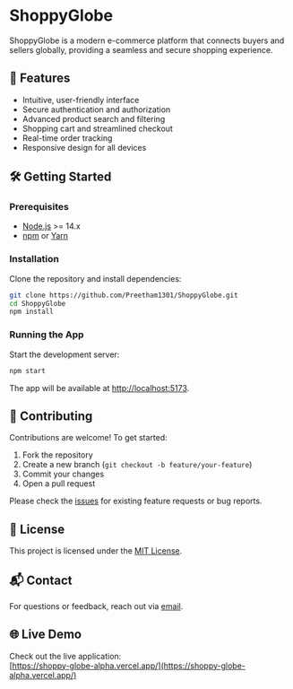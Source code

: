 # ShoppyGlobe

ShoppyGlobe is a modern e-commerce platform that connects buyers and sellers globally, providing a seamless and secure shopping experience.

## 🚀 Features

- Intuitive, user-friendly interface
- Secure authentication and authorization
- Advanced product search and filtering
- Shopping cart and streamlined checkout
- Real-time order tracking
- Responsive design for all devices

## 🛠️ Getting Started

### Prerequisites

- [Node.js](https://nodejs.org/) >= 14.x
- [npm](https://www.npmjs.com/) or [Yarn](https://yarnpkg.com/)

### Installation

Clone the repository and install dependencies:

```bash
git clone https://github.com/Preetham1301/ShoppyGlobe.git
cd ShoppyGlobe
npm install
```

### Running the App

Start the development server:

```bash
npm start
```

The app will be available at [http://localhost:5173](http://localhost:5173).

## 🤝 Contributing

Contributions are welcome! To get started:

1. Fork the repository
2. Create a new branch (`git checkout -b feature/your-feature`)
3. Commit your changes
4. Open a pull request

Please check the [issues](https://github.com/Preetham1301/ShoppyGlobe/issues) for existing feature requests or bug reports.

## 📄 License

This project is licensed under the [MIT License](LICENSE).

## 📬 Contact

For questions or feedback, reach out via [email](mailto:your.email@example.com).

## 🌐 Live Demo

Check out the live application:  
[https://shoppy-globe-alpha.vercel.app/](https://shoppy-globe-alpha.vercel.app/)
